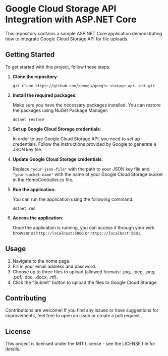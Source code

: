 # Google Cloud Storage API Integration with ASP.NET Core

This repository contains a sample ASP.NET Core application demonstrating how to integrate Google Cloud Storage API for file uploads.

## Getting Started

To get started with this project, follow these steps:

1.  **Clone the repository**:

    `git clone https://github.com/kemogu/google-storage-api-.net.git` 
    
2.  **Install the required packages**:
    
    Make sure you have the necessary packages installed. You can restore the packages using NuGet Package Manager:
    
    `dotnet restore` 
    
3.  **Set up Google Cloud Storage credentials**:
    
    In order to use Google Cloud Storage API, you need to set up credentials. Follow the instructions provided by Google to generate a JSON key file.
    
4.  **Update Google Cloud Storage credentials**:
    
    Replace `"your-json-file"` with the path to your JSON key file and `"your-bucket-name"` with the name of your Google Cloud Storage bucket in the HomeController.cs file.
    
5.  **Run the application**:
    
    You can run the application using the following command: 
    
    `dotnet run` 
    
6.  **Access the application**:
    
    Once the application is running, you can access it through your web browser at `http://localhost:5000` or `https://localhost:5001`.
    

## Usage

1.  Navigate to the home page.
2.  Fill in your email address and password.
3.  Choose up to three files to upload (allowed formats: .jpg, .jpeg, .png, .pdf, .doc, .docx, .rtf).
4.  Click the "Submit" button to upload the files to Google Cloud Storage.

## Contributing

Contributions are welcome! If you find any issues or have suggestions for improvements, feel free to open an issue or create a pull request.

## License

This project is licensed under the MIT License - see the LICENSE file for details.